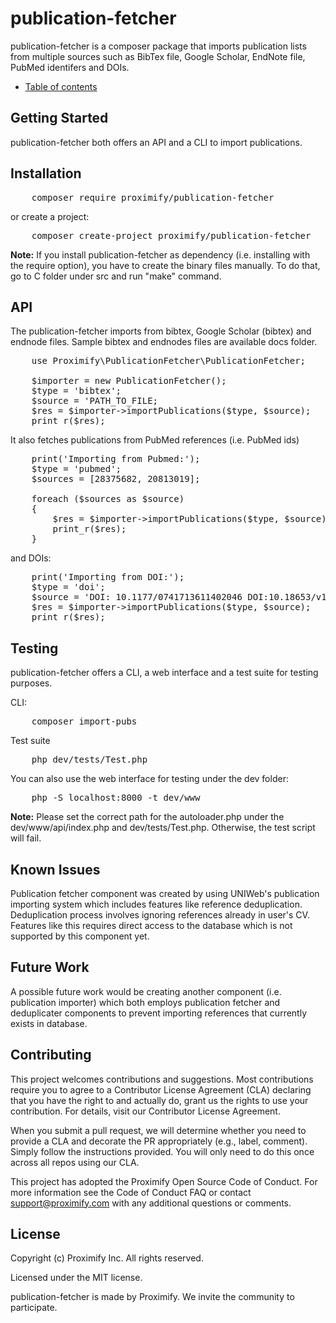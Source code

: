 # publication-fetcher

publication-fetcher is a composer package that imports publication lists from multiple sources such as BibTex file, Google Scholar, EndNote file, PubMed identifers and DOIs.

- [Table of contents](docs/toc.md)

## Getting Started
publication-fetcher both offers an API and a CLI to import publications.

## Installation

<pre>
    composer require proximify/publication-fetcher
</pre>

or create a project:

<pre>
    composer create-project proximify/publication-fetcher
</pre>

**Note:** If you install publication-fetcher as dependency (i.e. installing with the require option), you have to create the binary files manually. To do that, go to C folder under src and run "make" command.

## API

The publication-fetcher imports from bibtex, Google Scholar (bibtex) and endnode files. Sample bibtex and endnodes files are available docs folder.

<pre>
    use Proximify\PublicationFetcher\PublicationFetcher;
    
    $importer = new PublicationFetcher();
    $type = 'bibtex';
    $source = 'PATH_TO_FILE;
    $res = $importer->importPublications($type, $source);
    print_r($res);
</pre>

It also fetches publications from PubMed references (i.e. PubMed ids)

<pre>
    print('Importing from Pubmed:');
    $type = 'pubmed';
    $sources = [28375682, 20813019];

    foreach ($sources as $source)
    {   
        $res = $importer->importPublications($type, $source);
        print_r($res);
    }
</pre>

and DOIs:

<pre>
    print('Importing from DOI:');
    $type = 'doi';
    $source = 'DOI: 10.1177/0741713611402046 DOI:10.18653/v1/P17-1152';
    $res = $importer->importPublications($type, $source);
    print_r($res);
</pre>


## Testing
publication-fetcher offers a CLI, a web interface and a test suite for testing purposes.

CLI:
<pre>
    composer import-pubs
</pre>

Test suite

<pre>
    php dev/tests/Test.php
</pre>

You can also use the web interface for testing under the dev folder:

<pre>
    php -S localhost:8000 -t dev/www
</pre>

**Note:** Please set the correct path for the autoloader.php under the dev/www/api/index.php and dev/tests/Test.php. Otherwise, the test script will fail.


## Known Issues
Publication fetcher component was created by using UNIWeb's publication importing system which includes features like reference deduplication. Deduplication process involves ignoring references already in user's CV. Features like this requires direct access to the database which is not supported by this component yet.

## Future Work
A possible future work would be creating another component (i.e. publication importer) which both employs publication fetcher and deduplicater components to prevent importing references that currently exists in database.


## Contributing
This project welcomes contributions and suggestions. Most contributions require you to agree to a Contributor License Agreement (CLA) declaring that you have the right to and actually do, grant us the rights to use your contribution. For details, visit our Contributor License Agreement.

When you submit a pull request, we will determine whether you need to provide a CLA and decorate the PR appropriately (e.g., label, comment). Simply follow the instructions provided. You will only need to do this once across all repos using our CLA.

This project has adopted the Proximify Open Source Code of Conduct. For more information see the Code of Conduct FAQ or contact support@proximify.com with any additional questions or comments.

## License
Copyright (c) Proximify Inc. All rights reserved.

Licensed under the MIT license.

publication-fetcher is made by Proximify. We invite the community to participate.